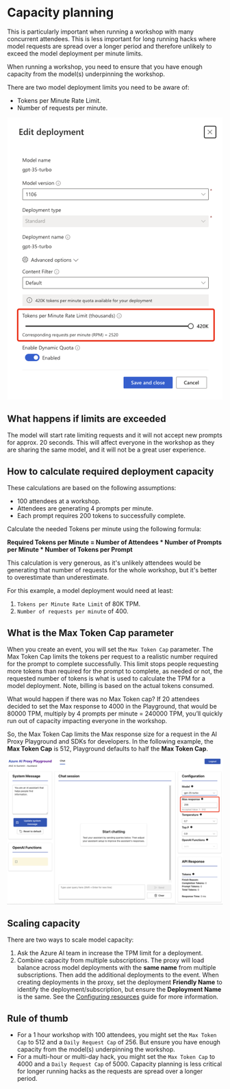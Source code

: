 # Capacity planning

This is particularly important when running a workshop with many concurrent attendees. This is less important for long running hacks where model requests are spread over a longer period and therefore unlikely to exceed the model deployment per minute limits.

When running a workshop, you need to ensure that you have enough capacity from the model(s) underpinning the workshop.

There are two model deployment limits you need to be aware of:

- Tokens per Minute Rate Limit.
- Number of requests per minute.

![image shows the model deployment config](./media/model_deployment.png)

## What happens if limits are exceeded

The model will start rate limiting requests and it will not accept new prompts for approx. 20 seconds. This will affect everyone in the workshop as they are sharing the same model, and it will not be a great user experience.

## How to calculate required deployment capacity

These calculations are based on the following assumptions:

- 100 attendees at a workshop.
- Attendees are generating 4 prompts per minute.
- Each prompt requires 200 tokens to successfully complete.

Calculate the needed Tokens per minute using the following formula:

**Required Tokens per Minute = Number of Attendees * Number of Prompts per Minute * Number of Tokens per Prompt**

This calculation is very generous, as it's unlikely attendees would be generating that number of requests for the whole workshop, but it's better to overestimate than underestimate.

For this example, a model deployment would need at least:

1. `Tokens per Minute Rate Limit` of 80K TPM.
1. `Number of requests per minute` of 400.

## What is the Max Token Cap parameter

When you create an event, you will set the `Max Token Cap` parameter. The Max Token Cap limits the tokens per request to a realistic number required for the prompt to complete successfully. This limit stops people requesting more tokens than required for the prompt to complete, as needed or not, the requested number of tokens is what is used to calculate the TPM for a model deployment. Note, billing is based on the actual tokens consumed.

What would happen if there was no Max Token cap? If 20 attendees decided to set the Max response to 4000 in the Playground, that would be 80000 TPM, multiply by 4 prompts per minute = 240000 TPM, you’ll quickly run out of capacity impacting everyone in the workshop.

So, the Max Token Cap limits the Max response size for a request in the AI Proxy Playground and SDKs for developers. In the following example, the **Max Token Cap** is 512, Playground defaults to half the **Max Token Cap**.

![Max response in the playground](./media/ai_proxy_playground_max_reponse.png)

## Scaling capacity

There are two ways to scale model capacity:

1. Ask the Azure AI team in increase the TPM limit for a deployment.
1. Combine capacity from multiple subscriptions. The proxy will load balance across model deployments with the **same name** from multiple subscriptions. Then add the additional deployments to the event. When creating deployments in the proxy, set the deployment **Friendly Name** to identify the deployment/subscription, but ensure the **Deployment Name** is the same. See the [Configuring resources](./resources.md) guide for more information.

## Rule of thumb

- For a 1 hour workshop with 100 attendees, you might set the `Max Token Cap` to 512 and a `Daily Request Cap` of 256. But ensure you have enough capacity from the model(s) underpinning the workshop.
- For a multi-hour or multi-day hack, you might set the `Max Token Cap` to 4000 and a `Daily Request Cap` of 5000. Capacity planning is less critical for longer running hacks as the requests are spread over a longer period.
